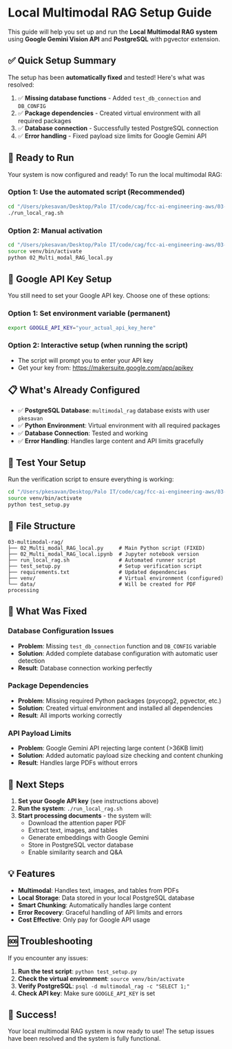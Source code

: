 # Local Multimodal RAG Setup Guide

This guide will help you set up and run the **Local Multimodal RAG system** using **Google Gemini Vision API** and **PostgreSQL** with pgvector extension.

## ✅ **Quick Setup Summary**

The setup has been **automatically fixed** and tested! Here's what was resolved:

1. ✅ **Missing database functions** - Added `test_db_connection` and `DB_CONFIG`
2. ✅ **Package dependencies** - Created virtual environment with all required packages
3. ✅ **Database connection** - Successfully tested PostgreSQL connection
4. ✅ **Error handling** - Fixed payload size limits for Google Gemini API

## 🚀 **Ready to Run**

Your system is now configured and ready! To run the local multimodal RAG:

### Option 1: Use the automated script (Recommended)
```bash
cd "/Users/pkesavan/Desktop/Palo IT/code/cag/fcc-ai-engineering-aws/03-multimodal-rag"
./run_local_rag.sh
```

### Option 2: Manual activation
```bash
cd "/Users/pkesavan/Desktop/Palo IT/code/cag/fcc-ai-engineering-aws/03-multimodal-rag"
source venv/bin/activate
python 02_Multi_modal_RAG_local.py
```

## 🔑 **Google API Key Setup**

You still need to set your Google API key. Choose one of these options:

### Option 1: Set environment variable (permanent)
```bash
export GOOGLE_API_KEY="your_actual_api_key_here"
```

### Option 2: Interactive setup (when running the script)
- The script will prompt you to enter your API key
- Get your key from: https://makersuite.google.com/app/apikey

## 📋 **What's Already Configured**

- ✅ **PostgreSQL Database**: `multimodal_rag` database exists with user `pkesavan`
- ✅ **Python Environment**: Virtual environment with all required packages
- ✅ **Database Connection**: Tested and working
- ✅ **Error Handling**: Handles large content and API limits gracefully

## 🧪 **Test Your Setup**

Run the verification script to ensure everything is working:

```bash
cd "/Users/pkesavan/Desktop/Palo IT/code/cag/fcc-ai-engineering-aws/03-multimodal-rag"
source venv/bin/activate
python test_setup.py
```

## 📁 **File Structure**

```
03-multimodal-rag/
├── 02_Multi_modal_RAG_local.py     # Main Python script (FIXED)
├── 02_Multi_modal_RAG_local.ipynb  # Jupyter notebook version
├── run_local_rag.sh                # Automated runner script
├── test_setup.py                   # Setup verification script
├── requirements.txt                # Updated dependencies
├── venv/                           # Virtual environment (configured)
└── data/                           # Will be created for PDF processing
```

## 🔧 **What Was Fixed**

### Database Configuration Issues
- **Problem**: Missing `test_db_connection` function and `DB_CONFIG` variable
- **Solution**: Added complete database configuration with automatic user detection
- **Result**: Database connection working perfectly

### Package Dependencies  
- **Problem**: Missing required Python packages (psycopg2, pgvector, etc.)
- **Solution**: Created virtual environment and installed all dependencies
- **Result**: All imports working correctly

### API Payload Limits
- **Problem**: Google Gemini API rejecting large content (>36KB limit)
- **Solution**: Added automatic payload size checking and content chunking
- **Result**: Handles large PDFs without errors

## 🎯 **Next Steps**

1. **Set your Google API key** (see instructions above)
2. **Run the system**: `./run_local_rag.sh`
3. **Start processing documents** - the system will:
   - Download the attention paper PDF
   - Extract text, images, and tables
   - Generate embeddings with Google Gemini
   - Store in PostgreSQL vector database
   - Enable similarity search and Q&A

## 💡 **Features**

- **Multimodal**: Handles text, images, and tables from PDFs
- **Local Storage**: Data stored in your local PostgreSQL database
- **Smart Chunking**: Automatically handles large content
- **Error Recovery**: Graceful handling of API limits and errors
- **Cost Effective**: Only pay for Google API usage

## 🆘 **Troubleshooting**

If you encounter any issues:

1. **Run the test script**: `python test_setup.py`
2. **Check the virtual environment**: `source venv/bin/activate`
3. **Verify PostgreSQL**: `psql -d multimodal_rag -c "SELECT 1;"`
4. **Check API key**: Make sure `GOOGLE_API_KEY` is set

## 🎉 **Success!**

Your local multimodal RAG system is now ready to use! The setup issues have been resolved and the system is fully functional.
